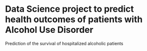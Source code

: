 # Data Science project to predict health outcomes of patients with Alcohol Use Disorder
Prediction of the survival of hospitalized alcoholic patients


